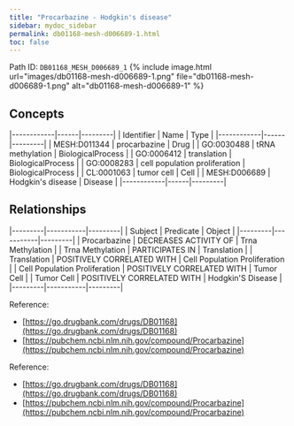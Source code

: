 ```yaml
---
title: "Procarbazine - Hodgkin's disease"
sidebar: mydoc_sidebar
permalink: db01168-mesh-d006689-1.html
toc: false 
---
```



Path ID: `DB01168_MESH_D006689_1`
{% include image.html url="images/db01168-mesh-d006689-1.png" file="db01168-mesh-d006689-1.png" alt="db01168-mesh-d006689-1" %}

## Concepts

|------------|------|---------|
| Identifier | Name | Type    |
|------------|------|---------|
| MESH:D011344 | procarbazine | Drug |
| GO:0030488 | tRNA methylation | BiologicalProcess |
| GO:0006412 | translation | BiologicalProcess |
| GO:0008283 | cell population proliferation | BiologicalProcess |
| CL:0001063 | tumor cell | Cell |
| MESH:D006689 | Hodgkin's disease | Disease |
|------------|------|---------|

## Relationships

|---------|-----------|---------|
| Subject | Predicate | Object  |
|---------|-----------|---------|
| Procarbazine | DECREASES ACTIVITY OF | Trna Methylation |
| Trna Methylation | PARTICIPATES IN | Translation |
| Translation | POSITIVELY CORRELATED WITH | Cell Population Proliferation |
| Cell Population Proliferation | POSITIVELY CORRELATED WITH | Tumor Cell |
| Tumor Cell | POSITIVELY CORRELATED WITH | Hodgkin'S Disease |
|---------|-----------|---------|

Reference: 
  - [https://go.drugbank.com/drugs/DB01168](https://go.drugbank.com/drugs/DB01168)
  - [https://pubchem.ncbi.nlm.nih.gov/compound/Procarbazine](https://pubchem.ncbi.nlm.nih.gov/compound/Procarbazine)

Reference: 
  - [https://go.drugbank.com/drugs/DB01168](https://go.drugbank.com/drugs/DB01168)
  - [https://pubchem.ncbi.nlm.nih.gov/compound/Procarbazine](https://pubchem.ncbi.nlm.nih.gov/compound/Procarbazine)
